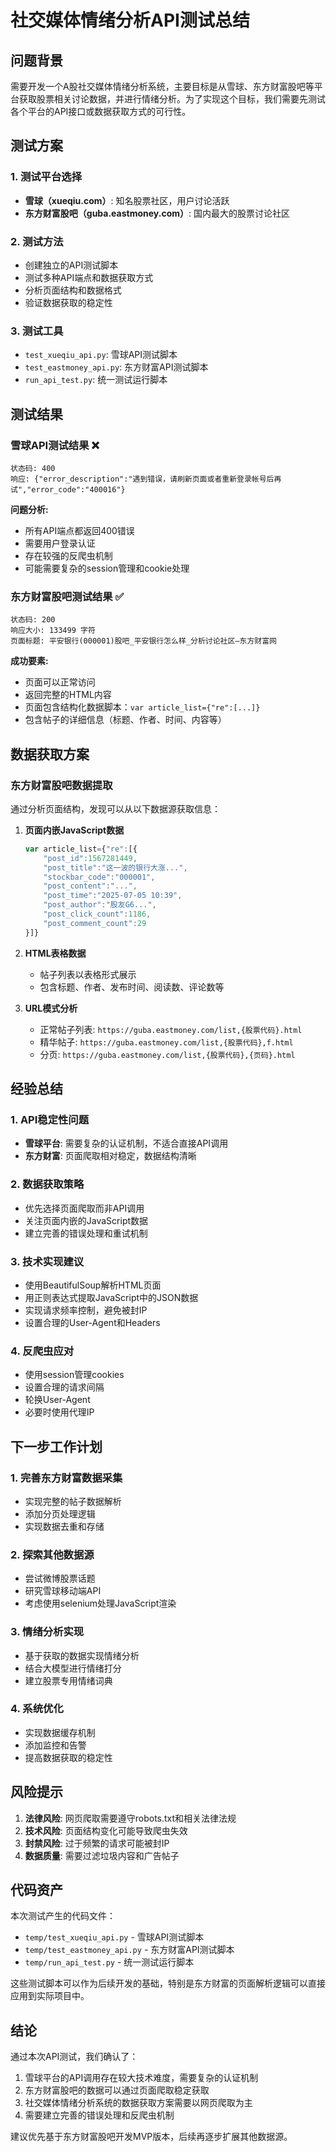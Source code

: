 # 社交媒体情绪分析API测试总结

## 问题背景

需要开发一个A股社交媒体情绪分析系统，主要目标是从雪球、东方财富股吧等平台获取股票相关讨论数据，并进行情绪分析。为了实现这个目标，我们需要先测试各个平台的API接口或数据获取方式的可行性。

## 测试方案

### 1. 测试平台选择
- **雪球（xueqiu.com）**: 知名股票社区，用户讨论活跃
- **东方财富股吧（guba.eastmoney.com）**: 国内最大的股票讨论社区

### 2. 测试方法
- 创建独立的API测试脚本
- 测试多种API端点和数据获取方式
- 分析页面结构和数据格式
- 验证数据获取的稳定性

### 3. 测试工具
- `test_xueqiu_api.py`: 雪球API测试脚本
- `test_eastmoney_api.py`: 东方财富API测试脚本
- `run_api_test.py`: 统一测试运行脚本

## 测试结果

### 雪球API测试结果 ❌
```
状态码: 400
响应: {"error_description":"遇到错误，请刷新页面或者重新登录帐号后再试","error_code":"400016"}
```

**问题分析:**
- 所有API端点都返回400错误
- 需要用户登录认证
- 存在较强的反爬虫机制
- 可能需要复杂的session管理和cookie处理

### 东方财富股吧测试结果 ✅
```
状态码: 200
响应大小: 133499 字符
页面标题: 平安银行(000001)股吧_平安银行怎么样_分析讨论社区—东方财富网
```

**成功要素:**
- 页面可以正常访问
- 返回完整的HTML内容
- 页面包含结构化数据脚本：`var article_list={"re":[...]}`
- 包含帖子的详细信息（标题、作者、时间、内容等）

## 数据获取方案

### 东方财富股吧数据提取
通过分析页面结构，发现可以从以下数据源获取信息：

1. **页面内嵌JavaScript数据**
   ```javascript
   var article_list={"re":[{
       "post_id":1567281449,
       "post_title":"这一波的银行大涨...",
       "stockbar_code":"000001",
       "post_content":"...",
       "post_time":"2025-07-05 10:39",
       "post_author":"股友G6...",
       "post_click_count":1186,
       "post_comment_count":29
   }]}
   ```

2. **HTML表格数据**
   - 帖子列表以表格形式展示
   - 包含标题、作者、发布时间、阅读数、评论数等

3. **URL模式分析**
   - 正常帖子列表: `https://guba.eastmoney.com/list,{股票代码}.html`
   - 精华帖子: `https://guba.eastmoney.com/list,{股票代码},f.html`
   - 分页: `https://guba.eastmoney.com/list,{股票代码},{页码}.html`

## 经验总结

### 1. API稳定性问题
- **雪球平台**: 需要复杂的认证机制，不适合直接API调用
- **东方财富**: 页面爬取相对稳定，数据结构清晰

### 2. 数据获取策略
- 优先选择页面爬取而非API调用
- 关注页面内嵌的JavaScript数据
- 建立完善的错误处理和重试机制

### 3. 技术实现建议
- 使用BeautifulSoup解析HTML页面
- 用正则表达式提取JavaScript中的JSON数据
- 实现请求频率控制，避免被封IP
- 设置合理的User-Agent和Headers

### 4. 反爬虫应对
- 使用session管理cookies
- 设置合理的请求间隔
- 轮换User-Agent
- 必要时使用代理IP

## 下一步工作计划

### 1. 完善东方财富数据采集
- 实现完整的帖子数据解析
- 添加分页处理逻辑
- 实现数据去重和存储

### 2. 探索其他数据源
- 尝试微博股票话题
- 研究雪球移动端API
- 考虑使用selenium处理JavaScript渲染

### 3. 情绪分析实现
- 基于获取的数据实现情绪分析
- 结合大模型进行情绪打分
- 建立股票专用情绪词典

### 4. 系统优化
- 实现数据缓存机制
- 添加监控和告警
- 提高数据获取的稳定性

## 风险提示

1. **法律风险**: 网页爬取需要遵守robots.txt和相关法律法规
2. **技术风险**: 页面结构变化可能导致爬虫失效
3. **封禁风险**: 过于频繁的请求可能被封IP
4. **数据质量**: 需要过滤垃圾内容和广告帖子

## 代码资产

本次测试产生的代码文件：
- `temp/test_xueqiu_api.py` - 雪球API测试脚本
- `temp/test_eastmoney_api.py` - 东方财富API测试脚本  
- `temp/run_api_test.py` - 统一测试运行脚本

这些测试脚本可以作为后续开发的基础，特别是东方财富的页面解析逻辑可以直接应用到实际项目中。

## 结论

通过本次API测试，我们确认了：
1. 雪球平台的API调用存在较大技术难度，需要复杂的认证机制
2. 东方财富股吧的数据可以通过页面爬取稳定获取
3. 社交媒体情绪分析系统的数据获取方案需要以网页爬取为主
4. 需要建立完善的错误处理和反爬虫机制

建议优先基于东方财富股吧开发MVP版本，后续再逐步扩展其他数据源。